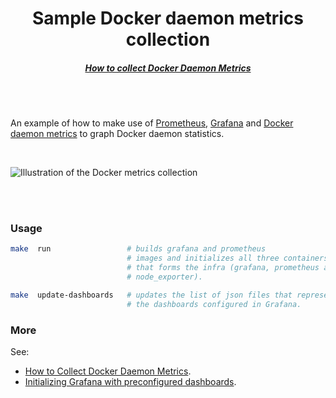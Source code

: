 <h1 align="center">Sample Docker daemon metrics collection</h1>

<h5 align="center">
  <a href="https://ops.tips/gists/how-to-collect-docker-daemon-metrics/">
    How to collect Docker Daemon Metrics
  </a>
</h5>

<br />
<br />


An example of how to make use of [Prometheus](https://prometheus.io/), [Grafana](https://grafana.com/) and [Docker daemon metrics](https://docs.docker.com/config/thirdparty/prometheus/) to graph Docker daemon statistics.

<br />

![Illustration of the Docker metrics collection](https://ops.tips/gists/-/images/docker-daemon-grafana-metrics.png)

<br />
<br />

### Usage

```sh
make  run                 # builds grafana and prometheus 
                          # images and initializes all three containers 
                          # that forms the infra (grafana, prometheus and 
                          # node_exporter).  

make  update-dashboards   # updates the list of json files that represent
                          # the dashboards configured in Grafana.

```

### More

See:

- [How to Collect Docker Daemon Metrics]().
- [Initializing Grafana with preconfigured dashboards](https://ops.tips/blog/initialize-grafana-with-preconfigured-dashboards/).
